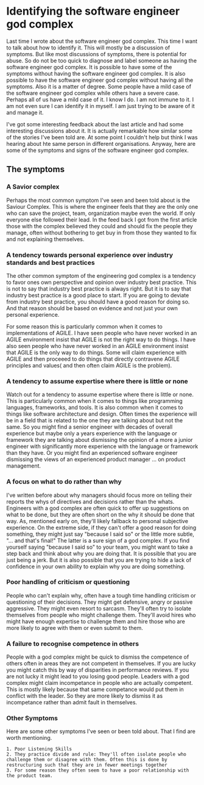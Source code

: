 # Identifying the software engineer god complex

Last time I wrote about the software engineer god complex. This time I want to talk about how to identify it. This will mostly be a discussion of symptoms. But like most discussions of symptoms, there is potential for abuse. So do not be too quick to diagnose and label someone as having the software engineer god complex. It is possible to have some of the symptoms without having the software engineer god complex. It is also possible to have the software engineer god complex without having all the symptoms.
Also it is a matter of degree. Some people have a mild case of the software engineer god complex while others have a severe case. Perhaps all of us have a mild case of it. I know I do. I am not immune to it. I am not even sure I can identify it in myself. I am just trying to be aware of it and manage it.

I've got some interesting feedback about the last article and  had some interesting discussions about it. It is actually remarkable how similar some of the stories I've been told are. At some point I couldn't help but think I was hearing about hte same person in different organisations. Anyway, here are some of the symptoms and signs of the software engineer god complex.

## The symptoms

### A Savior complex

Perhaps the most common symptom  I've seen and been told about is the Saviour Complex. This is where the engineer feels that they are the only one who can save the project, team, organization maybe even the world. If only everyone else followed their lead. In the feed back I got from the first article those with the complex believed they could and should fix the people they manage, often without bothering to get buy in from those they wanted to fix and not explaining themselves.

### A tendency towards personal experience over industry standards and best practices

The other common symptom of the engineering god complex is a tendency to favor ones own perspective and opinion over industry best practice. This is not to say that industry best practice is always right. But it is to say that industry best practice is a good place to start. If you are going to deviate from industry best practice, you should have a good reason for doing so. And that reason should be based on evidence and not just your own personal experience. 

For some reason this is particularly common when it comes to implementations of AGILE. I have seen people who have never worked in an AGILE environment insist that AGILE is not the right way to do things. I have also seen people who have never worked in an AGILE environment insist that AGILE is the only way to do things. Some will claim experience with AGILE and then proceeed to do things that directly contravene AGILE principles and values( and then often claim AGILE is the problem).

### A tendency to assume expertise where there is little or none

Watch out for a tendency to assume expertise where there is little or none. This is particularly common when it comes to things like programming languages, frameworks, and tools. It is also common when it comes to things like software architecture and design. Often times the experience will be in a field that is related to the one they are talking about but not the same. So you might find a senior engineer with decades of overall experience but maybe only a years experience with the language or framework they are talking about dismissing the opinion of a more a junior engineer with significantly more experience with the language or framework than they have.
Or you might find an experienced software engineer dismissing the views of an experienced product manager ... on product management.

### A focus on what to do rather than why

I've written before about why managers should focus more on telling their reports the whys of directives and decisions rather than the whats. Engineers with a  god complex are often quick to offer up suggestions on what to be done, but they are often short on the why it should be done that way. As, mentioned early on, they'll likely fallback to personal subjective experience.
On the extreme side, if they can't offer a good reason for doing something, they might just say "because I said so" or the little more subtle, "... and that's final!" The latter is a sure sign of a god complex. If you find yourself saying "because I said so" to your team, you might want to take a step back and think about why you are doing that. It is possible that you are just being a jerk. But it is also possible that you are trying to hide a lack of confidence in your own ability to explain why you are doing something.

### Poor handling of criticism or questioning 

People who can't explain why, often have a tough time handling criticism or questioning of their decisions. They might get defensive, angry or passive aggressive. They might even resort to sarcasm. They'll often try to isolate themselves from people who might challenge them. They'll avoid hires who might have enough expertise to challenge them and hire those who are more likely to agree with them or even submit to them.

### A failure to recognise competence in others

People with a god complex might be quick to dismiss the competence of others often in areas they are not competent in themselves. If you are lucky you might catch this by way of disparities in performance reviews. If you are not lucky it might lead to you losing good people. Leaders with a god complex might claim incompetance in people who are actually competent. This is mostly likely because that same competance would put them in conflict with the leader. So they are more likely to dismiss it as incompetance rather than admit fault in themselves.

### Other Symptoms

Here are some other symptoms I've seen or been told about. That I find are worth mentioning.

    1. Poor Listening Skills
    2. They practice divide and rule: They'll often isolate people who challenge them or disagree with them. Often this is done by restructuring such that they are in fewer meetings together
    3. For some reason they often seem to have a poor relationship with the product team.